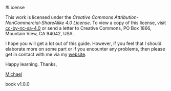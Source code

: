 #License

This work is licensed under the _Creative Commons Attribution-NonCommercial-ShareAlike 4.0 License_. To view a copy of this license, visit [cc-by-nc-sa-4.0][cc] or send a letter to Creative Commons, PO Box 1866, Mountain View, CA 94042, USA.

I hope you will get a lot out of this guide. However, if you feel that I should elaborate more on some part or if you encounter any problems, then please get in contact with me via my [website][michael].

Happy learning. Thanks,

[Michael][michael]

book v1.0.0

[cc]: https://creativecommons.org/licenses/by-nc-sa/4.0/
[michael]: https://mleue.com
